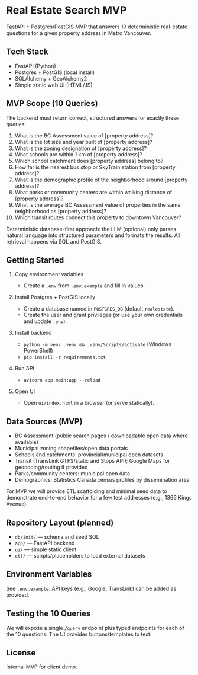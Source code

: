# Real Estate Search MVP

FastAPI + Postgres/PostGIS MVP that answers 10 deterministic real-estate questions for a given property address in Metro Vancouver.

## Tech Stack
- FastAPI (Python)
- Postgres + PostGIS (local install)
- SQLAlchemy + GeoAlchemy2
- Simple static web UI (HTML/JS)

## MVP Scope (10 Queries)
The backend must return correct, structured answers for exactly these queries:
1. What is the BC Assessment value of [property address]?
2. What is the lot size and year built of [property address]?
3. What is the zoning designation of [property address]?
4. What schools are within 1 km of [property address]?
5. Which school catchment does [property address] belong to?
6. How far is the nearest bus stop or SkyTrain station from [property address]?
7. What is the demographic profile of the neighborhood around [property address]?
8. What parks or community centers are within walking distance of [property address]?
9. What is the average BC Assessment value of properties in the same neighborhood as [property address]?
10. Which transit routes connect this property to downtown Vancouver?

Deterministic database-first approach: the LLM (optional) only parses natural language into structured parameters and formats the results. All retrieval happens via SQL and PostGIS.

## Getting Started
1. Copy environment variables
   - Create a `.env` from `.env.example` and fill in values.

2. Install Postgres + PostGIS locally
   - Create a database named in `POSTGRES_DB` (default `realestate`).
   - Create the user and grant privileges (or use your own credentials and update `.env`).

3. Install backend
   - `python -m venv .venv && .venv/Scripts/activate` (Windows PowerShell)
   - `pip install -r requirements.txt`

4. Run API
   - `uvicorn app.main:app --reload`

5. Open UI
   - Open `ui/index.html` in a browser (or serve statically).

## Data Sources (MVP)
- BC Assessment (public search pages / downloadable open data where available)
- Municipal zoning shapefiles/open data portals
- Schools and catchments: provincial/municipal open datasets
- Transit (TransLink GTFS/static and Stops API); Google Maps for geocoding/routing if provided
- Parks/community centers: municipal open data
- Demographics: Statistics Canada census profiles by dissemination area

For MVP we will provide ETL scaffolding and minimal seed data to demonstrate end-to-end behavior for a few test addresses (e.g., 1366 Kings Avenue).

## Repository Layout (planned)
- `db/init/` — schema and seed SQL
- `app/` — FastAPI backend
- `ui/` — simple static client
- `etl/` — scripts/placeholders to load external datasets

## Environment Variables
See `.env.example`. API keys (e.g., Google, TransLink) can be added as provided.

## Testing the 10 Queries
We will expose a single `/query` endpoint plus typed endpoints for each of the 10 questions. The UI provides buttons/templates to test.

## License
Internal MVP for client demo.


